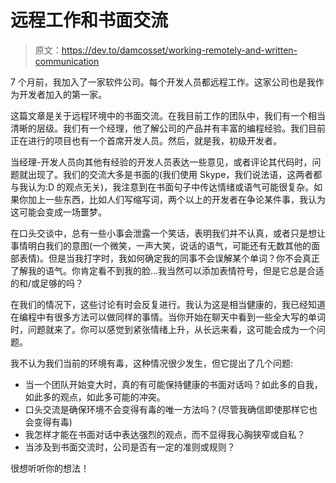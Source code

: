 # 远程工作和书面交流

> 原文：<https://dev.to/damcosset/working-remotely-and-written-communication>

7 个月前，我加入了一家软件公司。每个开发人员都远程工作。这家公司也是我作为开发者加入的第一家。

这篇文章是关于远程环境中的书面交流。在我目前工作的团队中，我们有一个相当清晰的层级。我们有一个经理，他了解公司的产品并有丰富的编程经验。我们目前正在进行的项目也有一个首席开发人员。然后，就是我，初级开发者。

当经理-开发人员向其他有经验的开发人员表达一些意见，或者评论其代码时，问题就出现了。我们的交流大多是书面的(我们使用 Skype，我们说法语，这两者都与我认为:D 的观点无关)，我注意到在书面句子中传达情绪或语气可能很复杂。如果你加上一些东西，比如人们写缩写词，两个以上的开发者在争论某件事，我认为这可能会变成一场噩梦。

在口头交谈中，总有一些小事会泄露一个笑话，表明我们并不认真，或者只是想让事情明白我们的意图(一个微笑，一声大笑，说话的语气，可能还有无数其他的面部表情)。但是当我打字时，我如何确定我的同事不会误解某个单词？你不会真正了解我的语气。你肯定看不到我的脸…我当然可以添加表情符号，但是它总是合适的和/或足够的吗？

在我们的情况下，这些讨论有时会反复进行。我认为这是相当健康的，我已经知道在编程中有很多方法可以做同样的事情。当你开始在聊天中看到一些全大写的单词时，问题就来了。你可以感觉到紧张情绪上升，从长远来看，这可能会成为一个问题。

我不认为我们当前的环境有毒，这种情况很少发生，但它提出了几个问题:

*   当一个团队开始变大时，真的有可能保持健康的书面对话吗？如此多的自我，如此多的观点，如此多可能的冲突。
*   口头交流是确保环境不会变得有毒的唯一方法吗？(尽管我确信即使那样它也会变得有毒)
*   我怎样才能在书面对话中表达强烈的观点，而不显得我心胸狭窄或自私？
*   当涉及到书面交流时，公司是否有一定的准则或规则？

很想听听你的想法！